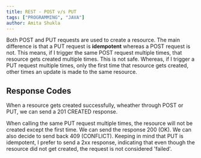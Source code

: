 ```yaml
---
title: REST - POST v/s PUT
tags: ["PROGRAMMING", "JAVA"]
author: Amita Shukla
---
```


Both POST and PUT requests are used to create a resource. The main difference is that a PUT request is **idempotent** whereas a POST request is not. This means, if I trigger the same POST request multiple times, that resource gets created multiple times. This is not safe. Whereas, if I trigger a PUT request multiple times, only the first time that resource gets created, other times an update is made to the same resource.

## Response Codes
When a resource gets created successfully, wheather through POST or PUT, we can send a 201 CREATED response. 

When calling the same PUT request multiple times, the resource will not be created except the first time. We can send the response 200 (OK). We can also decide to send back 409 (CONFLICT). Keeping in mind that PUT is idempotent, I prefer to send a 2xx response, indicating that even though the resource did not get created, the request is not considered 'failed'.